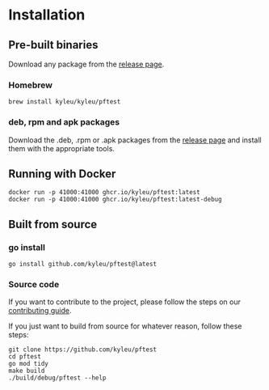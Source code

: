 # Installation

## Pre-built binaries
Download any package from the [release page](https://github.com/kyleu/pftest/releases).

### Homebrew
```
brew install kyleu/kyleu/pftest 
```

### deb, rpm and apk packages
Download the .deb, .rpm or .apk packages from the [release page](https://github.com/kyleu/pftest/releases) and install them with the appropriate tools.

## Running with Docker
```shell
docker run -p 41000:41000 ghcr.io/kyleu/pftest:latest
docker run -p 41000:41000 ghcr.io/kyleu/pftest:latest-debug
```

## Built from source

### go install
```shell
go install github.com/kyleu/pftest@latest
```

### Source code

If you want to contribute to the project, please follow the steps on our [contributing guide](contributing).

If you just want to build from source for whatever reason, follow these steps:

```shell
git clone https://github.com/kyleu/pftest
cd pftest
go mod tidy
make build
./build/debug/pftest --help
```
